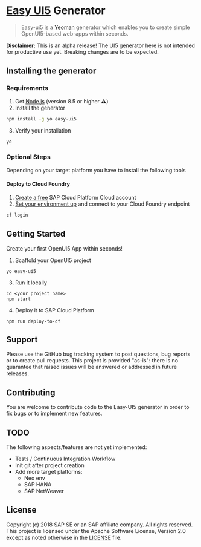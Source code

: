 # [Easy UI5](https://ui5.sap.com/) Generator
>Easy-ui5 is a [Yeoman](http://yeoman.io/) generator which enables you to create simple OpenUI5-based web-apps within seconds.

<!-- *********************************************************************** -->


**Disclaimer:** This is an alpha release!
The UI5 generator here is not intended for productive use yet. Breaking changes are to be expected.



<!-- *********************************************************************** -->
## Installing the generator
### Requirements

1. Get [Node.js](https://nodejs.org/en/download/) (version 8.5 or higher ⚠️)
2. Install the generator
```sh
npm install -g yo easy-ui5
```
3. Verify your installation
```sh
yo
```


### Optional Steps
Depending on your target platform you have to install the following tools
#### Deploy to Cloud Foundry
1. [Create a free](https://developers.sap.com/mena/tutorials/hcp-create-trial-account.html) SAP Cloud Platform Cloud  account
2. [Set your environment up](https://developers.sap.com/tutorials/hcp-cf-getting-started.html) and connect to your Cloud Foundry endpoint
  ```sh
  cf login
  ```


## Getting Started
Create your first OpenUI5 App within seconds!

1. Scaffold your OpenUI5 project
```
yo easy-ui5
```
3. Run it locally
```
cd <your project name>
npm start
```
4. Deploy it to SAP Cloud Platform
```
npm run deploy-to-cf
```

<!-- *********************************************************************** -->
## Support

Please use the GitHub bug tracking system to post questions, bug reports or to create pull requests.
This project is provided "as-is": there is no guarantee that raised issues will be answered or addressed in future releases.


<!-- *********************************************************************** -->
## Contributing

You are welcome to contribute code to the Easy-UI5 generator in order to fix bugs or to implement new features.

<!-- *********************************************************************** -->
## TODO

The following aspects/features are not yet implemented:
* Tests / Continuous Integration Workflow
* Init git after project creation
* Add more target platforms:
  * Neo env
  * SAP HANA
  * SAP NetWeaver

## License

Copyright (c) 2018 SAP SE or an SAP affiliate company. All rights reserved.
This project is licensed under the Apache Software License, Version 2.0 except as noted otherwise in the [LICENSE](LICENSE) file.
